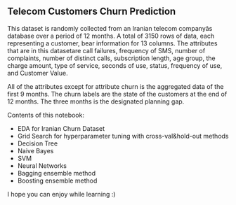 ## Telecom Customers Churn Prediction

This dataset is randomly collected from an Iranian telecom companyâs database over a period of 12 months. A total of 3150 rows of data, each representing a customer, bear information for 13 columns. The attributes that are in this datasetare call failures, frequency of SMS, number of complaints, number of distinct calls, subscription length, age group, the charge amount, type of service, seconds of use, status, frequency of use, and Customer Value.

All of the attributes except for attribute churn is the aggregated data of the first 9 months. The churn labels are the state of the customers at the end of 12 months. The three months is the designated planning gap.

Contents of this notebook:

- EDA for Iranian Churn Dataset
- Grid Search for hyperparameter tuning with cross-val&hold-out methods
- Decision Tree
- Naive Bayes
- SVM
- Neural Networks
- Bagging ensemble method
- Boosting ensemble method

I hope you can enjoy while learning :)
